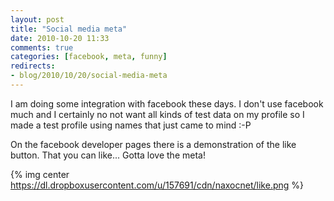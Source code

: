 ```yaml
---
layout: post
title: "Social media meta"
date: 2010-10-20 11:33
comments: true
categories: [facebook, meta, funny]
redirects:
- blog/2010/10/20/social-media-meta
---
```

I am doing some integration with facebook these days. I don't use facebook much and I certainly no not want all kinds of test data on my profile so I made a test profile using names that just came to mind :-P

On the facebook developer pages there is a demonstration of the like button. That you can like... Gotta love the meta!

{% img center https://dl.dropboxusercontent.com/u/157691/cdn/naxocnet/like.png %}
